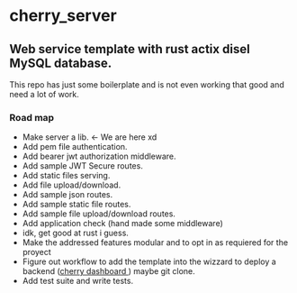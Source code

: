 # cherry_server
## Web service template with rust actix disel MySQL database. 
This repo has just some boilerplate and is not even working that good and need a lot of work.
### Road map

- Make server a lib. <- We are here xd
- Add pem file authentication.
- Add bearer jwt authorization middleware.
- Add sample JWT Secure routes.
- Add static files serving.
- Add file upload/download.
- Add sample json routes.
- Add sample static file routes.
- Add sample file upload/download routes.
- Add application check (hand made some middleware)
- idk, get good at rust i guess.
- Make the addressed features modular and to opt in as requiered for the proyect
- Figure out workflow to add the template into the wizzard to deploy a backend ([cherry dashboard ](https://github.com/jes-ale/cherry_dashboard)) maybe git clone.
- Add test suite and write tests.
